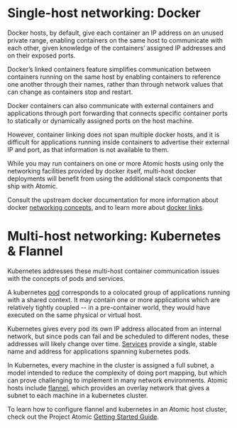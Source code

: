 # Single-host networking: Docker

Docker hosts, by default, give each container an IP address on an unused private range, enabling containers on the same host to communicate with each other, given knowledge of the containers’ assigned IP addresses and on their exposed ports. 

Docker’s linked containers feature simplifies communication between containers running on the same host by enabling containers to reference one another through their names, rather than through network values that can change as containers stop and restart.

Docker containers can also communicate with external containers and applications through port forwarding that connects specific container ports to statically or dynamically assigned ports on  the host machine.

However, container linking does not span multiple docker hosts, and it is difficult for applications running inside containers to advertise their external IP and port, as that information is not available to them.

While you may run containers on one or more Atomic hosts using only the networking facilities provided by docker itself, multi-host docker deployments will benefit from using the additional stack components that ship with Atomic.

Consult the upstream docker documentation for more information about docker [networking concepts](https://docs.docker.com/articles/networking), and to learn more about [docker links](https://docs.docker.com/userguide/dockerlinks).

# Multi-host networking: Kubernetes & Flannel

Kubernetes addresses these multi-host container communication issues with the concepts of pods and services. 

A kubernetes [pod](https://kubernetes.io/docs/user-guide/pods/) corresponds to a colocated group of applications running with a shared context. It may contain one or more applications which are relatively tightly coupled -- in a pre-container world, they would have executed on the same physical or virtual host.

Kubernetes gives every pod its own IP address allocated from an internal network, but since pods can fail and be scheduled to different nodes, these addresses will likely change over time. [Services](https://kubernetes.io/docs/user-guide/services/) provide a single, stable name and address for applications spanning kubernetes pods.

In Kubernetes, every machine in the cluster is assigned a full subnet, a model intended to reduce the complexity of doing port mapping, but which can prove challenging to implement in many network environments. Atomic hosts include [flannel](https://github.com/coreos/flannel/blob/master/README.md), which provides an overlay network that gives a subnet to each machine in a kubernetes cluster.

To learn how to configure flannel and kubernetes in an Atomic host cluster, check out the Project Atomic [Getting Started Guide](http://www.projectatomic.io/docs/gettingstarted/).
